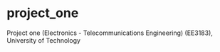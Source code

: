 # project_one
Project one (Electronics - Telecommunications Engineering) (EE3183), University of Technology
